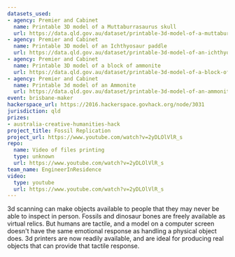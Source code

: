 ```yaml
---
datasets_used:
- agency: Premier and Cabinet
  name: Printable 3D model of a Muttaburrasaurus skull
  url: https://data.qld.gov.au/dataset/printable-3d-model-of-a-muttaburrasaurus-skull
- agency: Premier and Cabinet
  name: Printable 3D model of an Ichthyosaur paddle
  url: https://data.qld.gov.au/dataset/printable-3d-model-of-an-ichthyosaur-paddle
- agency: Premier and Cabinet
  name: Printable 3D model of a block of ammonite
  url: https://data.qld.gov.au/dataset/printable-3d-model-of-a-block-of-ammonite
- agency: Premier and Cabinet
  name: Printable 3d model of an Ammonite
  url: https://data.qld.gov.au/dataset/printable-3d-model-of-an-ammonite
event: brisbane-maker
hackerspace_url: https://2016.hackerspace.govhack.org/node/3031
jurisdiction: qld
prizes:
- australia-creative-humanities-hack
project_title: Fossil Replication
project_url: https://www.youtube.com/watch?v=2yDLOlVlR_s
repo:
  name: Video of files printing
  type: unknown
  url: https://www.youtube.com/watch?v=2yDLOlVlR_s
team_name: EngineerInResidence
video:
  type: youtube
  url: https://www.youtube.com/watch?v=2yDLOlVlR_s
---
```


3d scanning can make objects available to people that they may never be able to inspect in person. Fossils and dinosaur bones are freely available as virtual relics. But humans are tactile, and a model on a computer screen doesn't have the same emotional response as handling a physical object does. 3d printers are now readily available, and are ideal for producing real objects that can provide that tactile response.